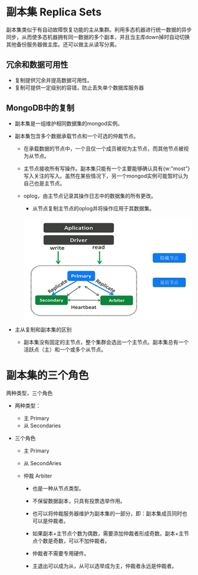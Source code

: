 # 副本集 Replica Sets

副本集类似于有自动故障恢复功能的主从集群。利用多态机器进行统一数据的异步同步，从而使多态机器拥有同一数据的多个副本，并且当主库down掉时自动切换其他备份服务器做主库。还可以做主从读写分离。

## 冗余和数据可用性

- 复制提供冗余并提高数据可用性。
- 复制可提供一定级别的容错，防止丢失单个数据库服务器

## MongoDB中的复制

- 副本集是一组维护相同数据集的mongod实例。

- 副本集包含多个数据承载节点和一个可选的仲裁节点。

  - 在承载数据的节点中，一个且仅一个成员被视为主节点，而其他节点被视为从节点。

  - 主节点接收所有写操作。副本集只能有一个主要能够确认具有{w:"most"}写入关注的写入。虽然在某些情况下，另一个mongod实例可能暂时认为自己也是主节点。

  - oplog，由主节点记录其操作日志中的数据集的所有更改。

    - 从节点复制主节点的oplog并将操作应用于其数据集。

    ![image-20201118103948612](.pics/image-20201118103948612.png)



- 主从复制和副本集的区别
  - 副本集没有固定的主节点，整个集群会选出一个主节点。副本集总有一个活跃点（主）和一个或多个从节点。

# 副本集的三个角色

两种类型，三个角色

- 两种类型：

  - 主 Primary
  - 从 Secondaries

- 三个角色

  - 主 Primary

  - 从 SecondAries

  - 仲裁 Arbiter 

    - 也是一种从节点类型。

    - 不保留数据副本，只具有投票选举作用。

    - 也可以将仲裁服务器维护为副本集的一部分，即：副本集成员同时也可以是仲裁者。

    - 如果副本+主节点个数为偶数，需要添加仲裁者形成奇数。副本+主节点个数是奇数，可以不加仲裁者。

    - 仲裁者不需要专用硬件。

    - 主退出可以成为从，从可以选举成为主，仲裁者永远是仲裁者。

      